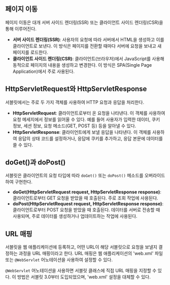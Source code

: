 ## 페이지 이동

페이지 이동은 대개 서버 사이드 렌더링(SSR) 또는 클라이언트 사이드 렌더링(CSR)을 통해 이루어진다.

- **서버 사이드 렌더링(SSR)**: 사용자의 요청에 따라 서버에서 HTML을 생성하고 이를 클라이언트로 보낸다. 이 방식은 페이지를 전환할 때마다 서버에 요청을 보내고 새 페이지를 로드한다.
- **클라이언트 사이드 렌더링(CSR)**: 클라이언트(브라우저)에서 JavaScript를 사용해 동적으로 페이지의 내용을 생성하고 변경한다. 이 방식은 SPA(Single Page Application)에서 주로 사용된다.

## HttpServletRequest와 HttpServletResponse

서블릿에서는 주로 두 가지 객체를 사용하여 HTTP 요청과 응답을 처리한다.

- **HttpServletRequest**: 클라이언트로부터 온 요청을 나타낸다. 이 객체를 사용하여 요청 메세지에서 정보를 읽어올 수 있다. 예를 들어 사용자가 입력한 데이터, 쿠키 정보, 세션 정보, 요청 메소드(GET, POST 등) 등을 알아낼 수 있다.
- **HttpServletResponse**: 클라이언트에게 보낼 응답을 나타낸다. 이 객체를 사용하여 응답의 상태 코드를 설정하거나, 응답에 쿠키를 추가하고, 응답 본문에 데이터를 쓸 수 있다.

## doGet()과 doPost()

서블릿은 클라이언트의 요청 타입에 따라 `doGet()` 또는 `doPost()` 메소드를 오버라이드하여 구현한다.

- **doGet(HttpServletRequest request, HttpServletResponse response)**: 클라이언트로부터 GET 요청을 받았을 때 호출된다. 주로 조회 작업에 사용된다.
- **doPost(HttpServletRequest request, HttpServletResponse response)**: 클라이언트로부터 POST 요청을 받았을 때 호출된다. 데이터를 서버로 전송할 때 사용되며, 주로 데이터를 생성하거나 업데이트하는 작업에 사용된다.

## URL 매핑

서블릿을 웹 애플리케이션에 등록하고, 어떤 URL이 해당 서블릿으로 요청을 보낼지 결정하는 과정을 URL 매핑이라고 한다. URL 매핑은 웹 애플리케이션의 'web.xml' 파일 또는 `@WebServlet` 어노테이션을 사용하여 설정할 수 있다.

`@WebServlet` 어노테이션을 사용하면 서블릿 클래스에 직접 URL 매핑을 지정할 수 있다. 이 방법은 서블릿 3.0부터 도입되었으며, 'web.xml' 설정을 대체할 수 있다.
